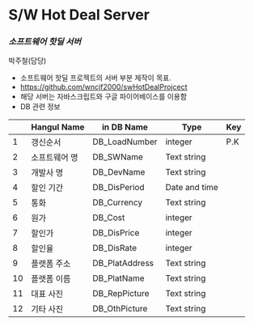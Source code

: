 # S/W Hot Deal Server
### _소프트웨어 핫딜 서버_

박주철(담당)

- 소프트웨어 핫딜 프로젝트의 서버 부분 제작이 목표.
- https://github.com/wncjf2000/swHotDealProjcect
- 해당 서버는 자바스크립트와 구글 파이어베이스를 이용함
- DB 관련 정보

|    | Hangul Name   | in DB Name     | Type          | Key |
|----|---------------|----------------|---------------|-----|
| 1  | 갱신순서      | DB_LoadNumber  | integer       | P.K |
| 2  | 소프트웨어 명 | DB_SWName      | Text string   |     |
| 3  | 개발사 명     | DB_DevName     | Text string   |     |
| 4  | 할인 기간     | DB_DisPeriod   | Date and time |     |
| 5  | 통화          | DB_Currency    | Text string   |     |
| 6  | 원가          | DB_Cost        | integer       |     |
| 7  | 할인가        | DB_DisPrice    | integer       |     |
| 8  | 할인율        | DB_DisRate     | integer       |     |
| 9  | 플랫폼 주소   | DB_PlatAddress | Text string   |     |
| 10 | 플랫폼 이름   | DB_PlatName    | Text string   |     |
| 11 | 대표 사진     | DB_RepPicture  | Text string   |     |
| 12 | 기타 사진     | DB_OthPicture  | Text string   |     |
